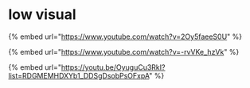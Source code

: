 # low visual

{% embed url="https://www.youtube.com/watch?v=2Oy5faeeS0U" %}

{% embed url="https://www.youtube.com/watch?v=-rvVKe_hzVk" %}

{% embed url="https://youtu.be/OyuguCu3RkI?list=RDGMEMHDXYb1_DDSgDsobPsOFxpA" %}
